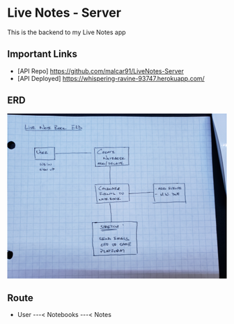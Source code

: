 # Live Notes - Server

This is the backend to my Live Notes app

## Important Links
- [API Repo] https://github.com/malcar91/LiveNotes-Server
- [API Deployed] https://whispering-ravine-93747.herokuapp.com/

## ERD

<img src='publicFile/LiveNoteERD.jpg'>


## Route

- User ---< Notebooks ---< Notes
